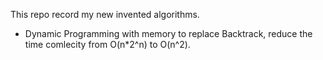 This repo record my new invented algorithms.
- Dynamic Programming with memory to replace Backtrack, reduce the time comlecity from O(n*2^n) to O(n^2). 


